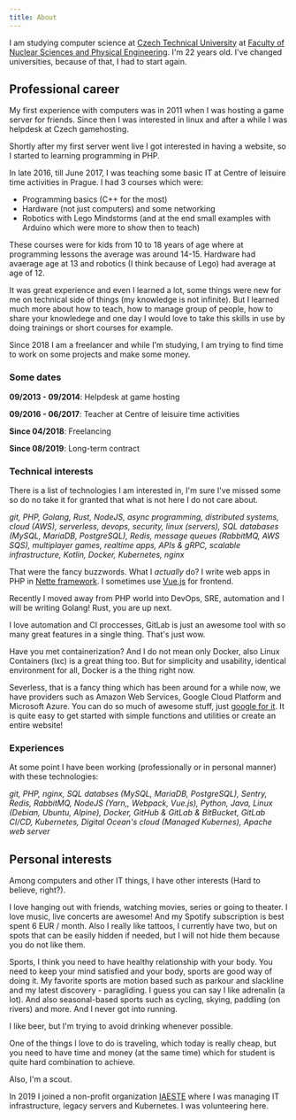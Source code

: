 ```yaml
---
title: About
---
```

I am studying computer science at [Czech Technical University](https://cvut.cz) at [Faculty of Nuclear Sciences and Physical Engineering](https://fjfi.cvut.cz). I'm 22 years old. I've changed universities, because of that, I had to start again.

## Professional career

My first experience with computers was in 2011 when I was hosting a game server for friends. Since then I was interested in linux and after a while I was helpdesk at Czech gamehosting. 

Shortly after my first server went live I got interested in having a website, so I started to learning programming in PHP.

In late 2016, till June 2017, I was teaching some basic IT at Centre of leisuire time activities in Prague. I had 3 courses which were:

* Programming basics (C++ for the most)
* Hardware (not just computers) and some networking
* Robotics with Lego Mindstorms (and at the end small examples with Arduino which were more to show then to teach)

These courses were for kids from 10 to 18 years of age where at programming lessons the average was around 14-15. Hardware had avaerage age at 13 and robotics (I think because of Lego) had average at age of 12.

It was great experience and even I learned a lot, some things were new for me on technical side of things (my knowledge is not infinite). But I learned much more about how to teach, how to manage group of people, how to share your knowledege and one day I would love to take this skills in use by doing trainings or short courses for example.

Since 2018 I am a freelancer and while I'm studying, I am trying to find time to work on some projects and make some money.

### Some dates

 **09/2013 - 09/2014**: Helpdesk at game hosting

 **09/2016 - 06/2017**: Teacher at Centre of leisuire time activities

 **Since 04/2018**: Freelancing

 **Since 08/2019**: Long-term contract

### Technical interests

There is a list of technologies I am interested in, I'm sure I've missed some so do no take it for granted that what is not here I do not care about.

*git, PHP, Golang, Rust, NodeJS, async programming, distributed systems, cloud (AWS), serverless, devops, security, linux (servers), SQL databases (MySQL, MariaDB, PostgreSQL), Redis, message queues (RabbitMQ, AWS SQS), multiplayer games, realtime apps, APIs & gRPC, scalable infrastructure, Kotlin, Docker, Kubernetes, nginx*

That were the fancy buzzwords. What I *actually* do? I write web apps in PHP in [Nette framework](https://nette.org/). I sometimes use [Vue.js](https://vuejs.org/) for frontend. 

Recently I moved away from PHP world into DevOps, SRE, automation and I will be writing Golang! Rust, you are up next.

I love automation and CI proccesses, GitLab is just an awesome tool with so many great features in a single thing. That's just wow. 

Have you met containerization? And I do not mean only Docker, also Linux Containers (lxc) is a great thing too. But for simplicity and usability, identical environment for all, Docker is a the thing right now.

Severless, that is a fancy thing  which has been around for a while now, we have providers such as Amazon Web Services, Google Cloud Platform and Microsoft Azure. You can do so much of awesome stuff, just [google for it](https://lmgtfy.com/?q=serverless+app+ideas). It is quite easy to get started with simple functions and utilities or create an entire website!

### Experiences

At some point I have been working (professionally or in personal manner) with these technologies:

*git, PHP, nginx, SQL databses (MySQL, MariaDB, PostgreSQL), Sentry, Redis, RabbitMQ, NodeJS (Yarn,, Webpack, Vue.js), Python, Java, Linux (Debian, Ubuntu, Alpine), Docker, GitHub & GitLab & BitBucket, GitLab CI/CD,  Kubernetes, Digital Ocean's cloud (Managed Kubernes), Apache web server*

## Personal interests

Among computers and other IT things, I have other interests (Hard to believe, right?).

I love hanging out with friends, watching movies, series or going to theater. I love music, live concerts are awesome! And my Spotify subscription is best spent 6 EUR / month. Also I really like tattoos, I currently have two, but on spots that can be easily hidden if needed, but I will not hide them because you do not like them.

Sports, I think you need to have healthy relationship with your body. You need to keep your mind satisfied and your body, sports are good way of doing it. My favorite sports are motion based such as parkour and slackline and my latest discovery - paragliding. I guess you can say I like adrenalin (a lot). And also seasonal-based sports such as cycling, skying, paddling (on rivers) and more. And I never got into running. 

I like beer, but I'm trying to avoid drinking whenever possible.

One of the things I love to do is traveling, which today is really cheap, but you need to have time and money (at the same time) which for student is quite hard combination to achieve.

Also, I'm a scout.

In 2019 I joined a non-profit organization [IAESTE](https://www.iaeste.cz) where I was managing IT infrastructure, legacy servers and Kubernetes. I was volunteering here.